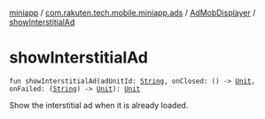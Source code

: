 [miniapp](../../index.md) / [com.rakuten.tech.mobile.miniapp.ads](../index.md) / [AdMobDisplayer](index.md) / [showInterstitialAd](./show-interstitial-ad.md)

# showInterstitialAd

`fun showInterstitialAd(adUnitId: `[`String`](https://kotlinlang.org/api/latest/jvm/stdlib/kotlin/-string/index.html)`, onClosed: () -> `[`Unit`](https://kotlinlang.org/api/latest/jvm/stdlib/kotlin/-unit/index.html)`, onFailed: (`[`String`](https://kotlinlang.org/api/latest/jvm/stdlib/kotlin/-string/index.html)`) -> `[`Unit`](https://kotlinlang.org/api/latest/jvm/stdlib/kotlin/-unit/index.html)`): `[`Unit`](https://kotlinlang.org/api/latest/jvm/stdlib/kotlin/-unit/index.html)

Show the interstitial ad when it is already loaded.

